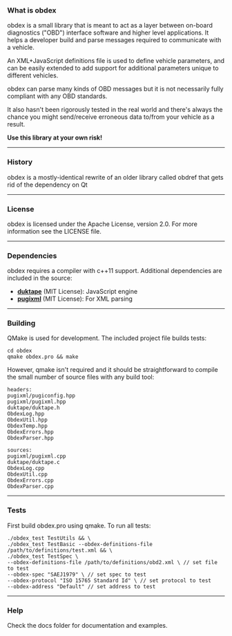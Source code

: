 ### What is obdex
obdex is a small library that is meant to act as a layer between 
on-board diagnostics ("OBD") interface software and higher level 
applications. It helps a developer build and parse messages 
required to communicate with a vehicle. 

An XML+JavaScript definitions file is used to define vehicle parameters, 
and can be easily extended to add support for additional parameters 
unique to different vehicles.

obdex can parse many kinds of OBD messages but it is not necessarily fully compliant with any OBD standards.

It also hasn't been rigorously tested in the real world and there's always the chance you might send/receive erroneous data to/from your vehicle as a result.

**Use this library at your own risk!**
***
### History
obdex is a mostly-identical rewrite of an older library called obdref that gets rid of the dependency on Qt
***
### License
obdex is licensed under the Apache License, version 2.0. For more information see the LICENSE file.
***
### Dependencies
obdex requires a compiler with c++11 support. Additional dependencies are included in the source:

* [**duktape**](http://duktape.org) (MIT License): JavaScript engine
* [**pugixml**](http://pugixml.org) (MIT License): For XML parsing

***
### Building
QMake is used for development. The included project file builds tests:

    cd obdex
    qmake obdex.pro && make
    
However, qmake isn't required and it should be straightforward to compile the small number of source files with any build tool:

    headers:
    pugixml/pugiconfig.hpp
    pugixml/pugixml.hpp
    duktape/duktape.h
    ObdexLog.hpp
    ObdexUtil.hpp
    ObdexTemp.hpp
    ObdexErrors.hpp
    ObdexParser.hpp
    
    sources:
    pugixml/pugixml.cpp
    duktape/duktape.c
    ObdexLog.cpp
    ObdexUtil.cpp
    ObdexErrors.cpp
    ObdexParser.cpp  
***
### Tests
First build obdex.pro using qmake. To run all tests:

	./obdex_test TestUtils && \
	./obdex_test TestBasic --obdex-definitions-file /path/to/definitions/test.xml && \
	./obdex_test TestSpec \
	--obdex-definitions-file /path/to/definitions/obd2.xml \ // set file to test
	--obdex-spec "SAEJ1979" \ // set spec to test
	--obdex-protocol "ISO 15765 Standard Id" \ // set protocol to test
	--obdex-address "Default" // set address to test

***
### Help
Check the docs folder for documentation and examples. 

